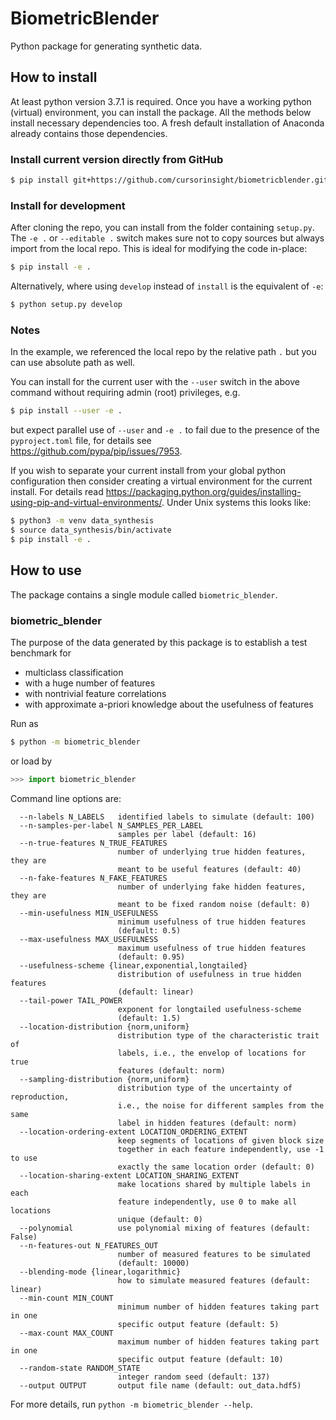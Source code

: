 # BiometricBlender

Python package for generating synthetic data.

## How to install

At least python version 3.7.1 is required. Once you have a working python
(virtual) environment, you can install the package. All the methods below
install necessary dependencies too. A fresh default installation of Anaconda
already contains those dependencies.

### Install current version directly from GitHub

```sh
$ pip install git+https://github.com/cursorinsight/biometricblender.git
```

### Install for development

After cloning the repo, you can install from the folder containing `setup.py`.
The `-e .` or `--editable .` switch makes sure not to copy sources but always
import from the local repo. This is ideal for modifying the code in-place:

```sh
$ pip install -e .
```

Alternatively, where using `develop` instead of `install` is the equivalent
of `-e`:

```sh
$ python setup.py develop
```

### Notes

In the example, we referenced the local repo by the relative path `.` but you
can use absolute path as well.

You can install for the current user with the `--user` switch in the above
command without requiring admin (root) privileges, e.g.

```sh
$ pip install --user -e .
```

but expect parallel use of `--user` and `-e .` to fail due to the presence of
the `pyproject.toml` file, for details see
<https://github.com/pypa/pip/issues/7953>.

If you wish to separate your current install from your global python
configuration then consider creating a virtual environment for the current
install. For details read
<https://packaging.python.org/guides/installing-using-pip-and-virtual-environments/>.
Under Unix systems this looks like:

```sh
$ python3 -m venv data_synthesis
$ source data_synthesis/bin/activate
$ pip install -e .
```

## How to use

The package contains a single module called `biometric_blender`.

### biometric_blender

The purpose of the data generated by this package is to establish a test
benchmark for

* multiclass classification
* with a huge number of features
* with nontrivial feature correlations
* with approximate a-priori knowledge about the usefulness of features

Run as

```sh
$ python -m biometric_blender
```

or load by

```py
>>> import biometric_blender
```

Command line options are:

```
  --n-labels N_LABELS   identified labels to simulate (default: 100)
  --n-samples-per-label N_SAMPLES_PER_LABEL
                        samples per label (default: 16)
  --n-true-features N_TRUE_FEATURES
                        number of underlying true hidden features, they are 
                        meant to be useful features (default: 40)
  --n-fake-features N_FAKE_FEATURES
                        number of underlying fake hidden features, they are 
                        meant to be fixed random noise (default: 0)
  --min-usefulness MIN_USEFULNESS
                        minimum usefulness of true hidden features 
                        (default: 0.5)
  --max-usefulness MAX_USEFULNESS
                        maximum usefulness of true hidden features 
                        (default: 0.95)
  --usefulness-scheme {linear,exponential,longtailed}
                        distribution of usefulness in true hidden features 
                        (default: linear)
  --tail-power TAIL_POWER
                        exponent for longtailed usefulness-scheme 
                        (default: 1.5)
  --location-distribution {norm,uniform}
                        distribution type of the characteristic trait of 
                        labels, i.e., the envelop of locations for true 
                        features (default: norm)
  --sampling-distribution {norm,uniform}
                        distribution type of the uncertainty of reproduction,
                        i.e., the noise for different samples from the same 
                        label in hidden features (default: norm)
  --location-ordering-extent LOCATION_ORDERING_EXTENT
                        keep segments of locations of given block size 
                        together in each feature independently, use -1 to use 
                        exactly the same location order (default: 0)
  --location-sharing-extent LOCATION_SHARING_EXTENT
                        make locations shared by multiple labels in each 
                        feature independently, use 0 to make all locations 
                        unique (default: 0)
  --polynomial          use polynomial mixing of features (default: False)
  --n-features-out N_FEATURES_OUT
                        number of measured features to be simulated 
                        (default: 10000)
  --blending-mode {linear,logarithmic}
                        how to simulate measured features (default: linear)
  --min-count MIN_COUNT
                        minimum number of hidden features taking part in one 
                        specific output feature (default: 5)
  --max-count MAX_COUNT
                        maximum number of hidden features taking part in one 
                        specific output feature (default: 10)
  --random-state RANDOM_STATE
                        integer random seed (default: 137)
  --output OUTPUT       output file name (default: out_data.hdf5)
```

For more  details, run `python -m biometric_blender --help`.
